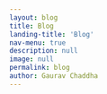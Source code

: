 ```yaml
---
layout: blog
title: Blog
landing-title: 'Blog'
nav-menu: true
description: null
image: null
permalink: blog
author: Gaurav Chaddha
---
```

